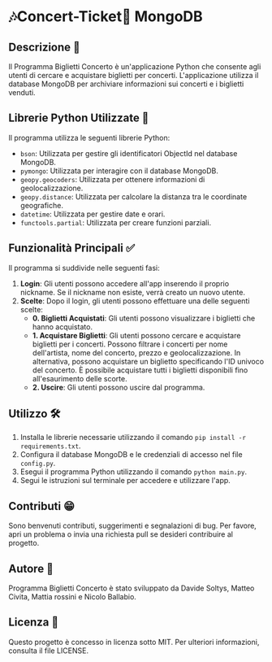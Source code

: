  # 🎶Concert-Ticket🎫 MongoDB

## Descrizione 🚀

Il Programma Biglietti Concerto è un'applicazione Python che consente agli utenti di cercare e acquistare biglietti per concerti. L'applicazione utilizza il database MongoDB per archiviare informazioni sui concerti e i biglietti venduti.

## Librerie Python Utilizzate 🚩

Il programma utilizza le seguenti librerie Python:

- `bson`: Utilizzata per gestire gli identificatori ObjectId nel database MongoDB.
- `pymongo`: Utilizzata per interagire con il database MongoDB.
- `geopy.geocoders`: Utilizzata per ottenere informazioni di geolocalizzazione.
- `geopy.distance`: Utilizzata per calcolare la distanza tra le coordinate geografiche.
- `datetime`: Utilizzata per gestire date e orari.
- `functools.partial`: Utilizzata per creare funzioni parziali.

## Funzionalità Principali ✅

Il programma si suddivide nelle seguenti fasi:

1. **Login**: Gli utenti possono accedere all'app inserendo il proprio nickname. Se il nickname non esiste, verrà creato un nuovo utente.
2. **Scelte**: Dopo il login, gli utenti possono effettuare una delle seguenti scelte:
   - **0. Biglietti Acquistati**: Gli utenti possono visualizzare i biglietti che hanno acquistato.
   - **1. Acquistare Biglietti**: Gli utenti possono cercare e acquistare biglietti per i concerti. Possono filtrare i concerti per nome dell'artista, nome del concerto, prezzo e geolocalizzazione. In alternativa, possono acquistare un biglietto specificando l'ID univoco del concerto. È possibile acquistare tutti i biglietti disponibili fino all'esaurimento delle scorte.
   - **2. Uscire**: Gli utenti possono uscire dal programma.
   

## Utilizzo 🛠️

1. Installa le librerie necessarie utilizzando il comando `pip install -r requirements.txt`.
2. Configura il database MongoDB e le credenziali di accesso nel file `config.py`.
3. Esegui il programma Python utilizzando il comando `python main.py`.
4. Segui le istruzioni sul terminale per accedere e utilizzare l'app.

## Contributi 😁

Sono benvenuti contributi, suggerimenti e segnalazioni di bug. Per favore, apri un problema o invia una richiesta pull se desideri contribuire al progetto.

## Autore 🌟

Programma Biglietti Concerto è stato sviluppato da Davide Soltys, Matteo Civita, Mattia rossini e Nicolo Ballabio.

## Licenza 📝

Questo progetto è concesso in licenza sotto MIT. Per ulteriori informazioni, consulta il file LICENSE.
